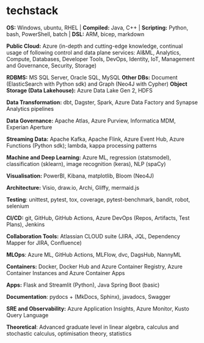 # techstack

**OS:** Windows, ubuntu, RHEL | **Compiled:** Java, C++ | **Scripting:** Python, bash, PowerShell, batch | **DSL:** ARM, bicep, markdown  

**Public Cloud:** Azure (in-depth and cutting-edge knowledge, continual usage of following control and data plane services: AI&ML, Analytics, Compute, Databases, Developer Tools, DevOps, Identity, IoT, Management and Governance, Security, Storage) 

**RDBMS:** MS SQL Server, Oracle SQL, MySQL 
**Other DBs:** Document (ElasticSearch with Python sdk) and Graph (Neo4J with Cypher) 
**Object Storage (Data Lakehouse):** Azure Data Lake Gen 2, HDFS  

**Data Transformation:** dbt, Dagster, Spark, Azure Data Factory and Synapse Analytics pipelines 

**Data Governance:** Apache Atlas, Azure Purview, Informatica MDM, Experian Aperture 

**Streaming Data:** Apache Kafka, Apache Flink, Azure Event Hub, Azure Functions (Python sdk); lambda, kappa processing patterns 

**Machine and Deep Learning:** Azure ML, regression (statsmodel), classification (sklearn), image recognition (keras), NLP (spaCy) 

**Visualisation:** PowerBI, Kibana, matplotlib, Bloom (Neo4J) 

**Architecture:** Visio, draw.io, Archi, Gliffy, mermaid.js 

**Testing**: unittest, pytest, tox, coverage, pytest-benchmark, bandit, robot, selenium

**CI/CD:** git, GitHub, GitHub Actions, Azure DevOps (Repos, Artifacts, Test Plans), Jenkins 

**Collaboration Tools:** Atlassian CLOUD suite (JIRA, JQL, Dependency Mapper for JIRA, Confluence) 

**MLOps**: Azure ML, GitHub Actions, MLFlow, dvc, DagsHub, NannyML 

**Containers:** Docker, Docker Hub and Azure Container Registry, Azure Container Instances and Azure Container Apps

**Apps:** Flask and Streamlit (Python), Java Spring Boot (basic) 

**Documentation**: pydocs + (MkDocs, Sphinx), javadocs, Swagger

**SRE and Observability:** Azure Application Insights, Azure Monitor, Kusto Query Language

**Theoretical**: Advanced graduate level in linear algebra, calculus and stochastic calculus, optimisation theory, statistics
